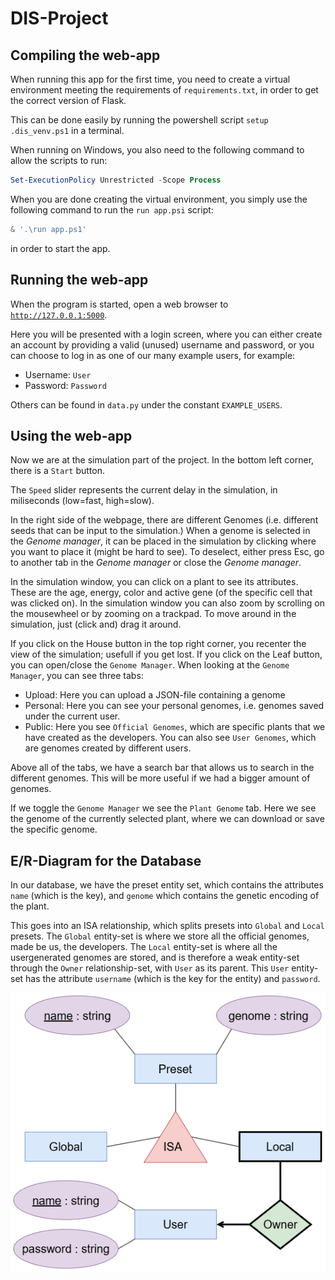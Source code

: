 # DIS-Project
## Compiling the web-app
When running this app for the first time, you need to create a virtual environment meeting the requirements of `requirements.txt`, in order to get the correct version of Flask.

This can be done easily by running the powershell script `setup .dis_venv.ps1` in a terminal. 

When running on Windows, you also need to the following command to allow the scripts to run:
```powershell
Set-ExecutionPolicy Unrestricted -Scope Process
```

When you are done creating the virtual environment, you simply use the following command to run the `run app.psi` script:
```powershell
& '.\run app.ps1' 
```
in order to start the app.

## Running the web-app
When the program is started, open a web browser to [`http://127.0.0.1:5000`](http://127.0.0.1:5000).

Here you will be presented with a login screen, where you can either create an account by providing a valid (unused) username and password, 
or you can choose to log in as one of our many example users, for example:
* Username: `User`
* Password: `Password`

Others can be found in `data.py` under the constant `EXAMPLE_USERS`.

## Using the web-app
Now we are at the simulation part of the project. In the bottom left corner, there is a `Start` button. 

The `Speed` slider represents the current delay in the simulation, in miliseconds (low=fast, high=slow).

In the right side of the webpage, there are different Genomes (i.e. different seeds that can be input to the simulation.)
When a genome is selected in the _Genome manager_, it can be placed in the simulation by clicking where you want to place it (might be hard to see).
To deselect, either press Esc, go to another tab in the _Genome manager_ or close the _Genome manager_.

In the simulation window, you can click on a plant to see its attributes. These are the age, energy, color and active gene (of the specific cell that was clicked on).
In the simulation window you can also zoom by scrolling on the mousewheel or by zooming on a trackpad. To move around in the simulation, just (click and) drag it around.

If you click on the House button in the top right corner, you recenter the view of the simulation; usefull if you get lost. 
If you click on the Leaf button, you can open/close the `Genome Manager`. When looking at the `Genome Manager`, you can see three tabs:
* Upload: Here you can upload a JSON-file containing a genome
* Personal: Here you can see your personal genomes, i.e. genomes saved under the current user.
* Public: Here you see `Official Genomes`, which are specific plants that we have created as the developers. You can also see `User Genomes`, which are genomes created by different users.

Above all of the tabs, we have a search bar that allows us to search in the different genomes. This will be more useful if we had a bigger amount of genomes.

If we toggle the `Genome Manager` we see the `Plant Genome` tab. Here we see the genome of the currently selected plant, where we can download or save the specific genome.

## E/R-Diagram for the Database
In our database, we have the preset entity set, which contains the attributes `name` (which is the key), and `genome` which contains the genetic encoding of the plant.

This goes into an ISA relationship, which splits presets into `Global` and `Local` presets.
The `Global` entity-set is where we store all the official genomes, made be us, the developers.
The `Local` entity-set is where all the usergenerated genomes are stored, and is therefore a weak entity-set through the `Owner` relationship-set, with `User` as its parent.
This `User` entity-set has the attribute `username` (which is the key for the entity) and `password`.

![E/R-Diagram](/final-er-diagram.png)
